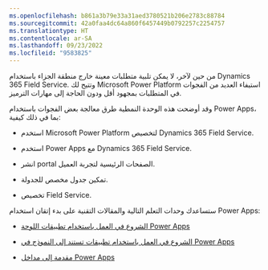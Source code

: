 ```yaml
---
ms.openlocfilehash: b861a3b79e33a31aed3780521b206e2783c88784
ms.sourcegitcommit: 42a0faa4dc64a860f6457449b0792257c2254757
ms.translationtype: HT
ms.contentlocale: ar-SA
ms.lasthandoff: 09/23/2022
ms.locfileid: "9583825"
---
```

من حين لآخر، لا يمكن تلبية متطلبات معينة خارج منطقة الجزاء باستخدام Dynamics 365 Field Service. وتتيح لك Microsoft Power Platform استيفاء العديد من الفجوات في المتطلبات بمجهود أقل ودون الحاجة إلى مهارات الترميز.

وقد أوضحت هذه الوحدة النمطية طرق معالجة بعض الفجوات باستخدام Power Apps، بما في ذلك كيفية:

- استخدم Microsoft Power Platform لتخصيص Dynamics 365 Field Service.

- استخدم Power Apps مع Dynamics 365 Field Service.

- انشر portal الصفحات الرئيسية لتجربة العميل.

- تمكين جدول مخصص للجدولة.

- تخصيص Field Service.

ستساعدك وحدات التعلم التالية والمقالات التقنية على بدء إتقان استخدام Power Apps:

- [الشروع في العمل باستخدام تطبيقات اللوحة Power Apps](/training/modules/get-started-with-powerapps/?azure-portal=true)

- [الشروع في العمل باستخدام تطبيقات تستند إلى النموذج في Power Apps](/training/modules/get-started-with-model-driven-apps-in-powerapps/?azure-portal=true)

- [مقدمة إلى مداخل Power Apps](/training/modules/intro-portals/?azure-portal=true)
